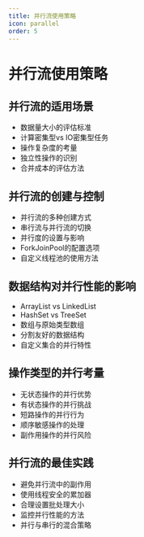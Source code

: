 ```yaml
---
title: 并行流使用策略
icon: parallel
order: 5
---
```


# 并行流使用策略

## 并行流的适用场景

- 数据量大小的评估标准
- 计算密集型vs IO密集型任务
- 操作复杂度的考量
- 独立性操作的识别
- 合并成本的评估方法

## 并行流的创建与控制

- 并行流的多种创建方式
- 串行流与并行流的切换
- 并行度的设置与影响
- ForkJoinPool的配置选项
- 自定义线程池的使用方法

## 数据结构对并行性能的影响

- ArrayList vs LinkedList
- HashSet vs TreeSet
- 数组与原始类型数组
- 分割友好的数据结构
- 自定义集合的并行特性

## 操作类型的并行考量

- 无状态操作的并行优势
- 有状态操作的并行挑战
- 短路操作的并行行为
- 顺序敏感操作的处理
- 副作用操作的并行风险

## 并行流的最佳实践

- 避免并行流中的副作用
- 使用线程安全的累加器
- 合理设置批处理大小
- 监控并行性能的方法
- 并行与串行的混合策略

